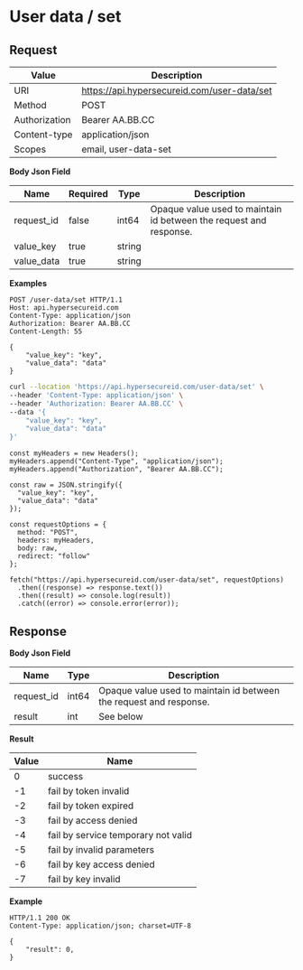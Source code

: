 # User data / set

## Request

Value              | Description 
-------------------|---------------
URI                | https://api.hypersecureid.com/user-data/set
Method             | POST 
Authorization      | Bearer AA.BB.CC 
Content-type       | application/json
Scopes             | email, user-data-set

**Body Json Field**

Name               | Required | Type           | Description
-------------------|----------|----------------|---------------------
request_id         | false    | int64          | Opaque value used to maintain id between the request and response.
value_key          | true     | string         | 
value_data         | true     | string         | 

**Examples**

```HTTP
POST /user-data/set HTTP/1.1
Host: api.hypersecureid.com
Content-Type: application/json
Authorization: Bearer AA.BB.CC
Content-Length: 55

{
    "value_key": "key",
    "value_data": "data"
}
```
```bash
curl --location 'https://api.hypersecureid.com/user-data/set' \
--header 'Content-Type: application/json' \
--header 'Authorization: Bearer AA.BB.CC' \
--data '{
    "value_key": "key",
    "value_data": "data"
}'
```
```JS
const myHeaders = new Headers();
myHeaders.append("Content-Type", "application/json");
myHeaders.append("Authorization", "Bearer AA.BB.CC");

const raw = JSON.stringify({
  "value_key": "key",
  "value_data": "data"
});

const requestOptions = {
  method: "POST",
  headers: myHeaders,
  body: raw,
  redirect: "follow"
};

fetch("https://api.hypersecureid.com/user-data/set", requestOptions)
  .then((response) => response.text())
  .then((result) => console.log(result))
  .catch((error) => console.error(error));
```

## Response

**Body Json Field**

Name          | Type          | Description
--------------|---------------|---------------------
request_id    | int64         | Opaque value used to maintain id between the request and response.
result        | int           | See below

**Result**

| Value  | Name 
| ------ | ----------------------------------- 
| 0      | success                             
| -1     | fail by token invalid               
| -2     | fail by token expired               
| -3     | fail by access denied               
| -4     | fail by service temporary not valid 
| -5     | fail by invalid parameters          
| -6     | fail by key access denied           
| -7     | fail by key invalid                 

**Example**

```HTTP
HTTP/1.1 200 OK
Content-Type: application/json; charset=UTF-8

{
    "result": 0,
}
```
